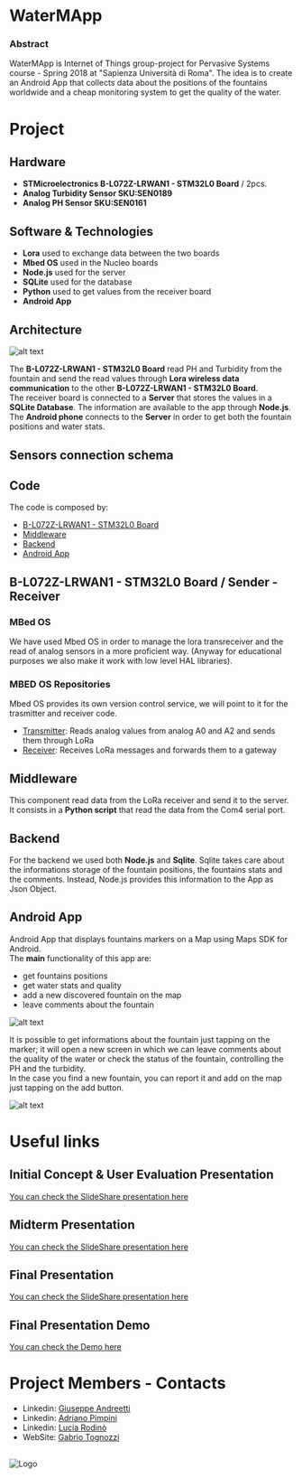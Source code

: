 # WaterMApp
 

### Abstract 

WaterMApp is Internet of Things group-project for Pervasive Systems course - Spring 2018 at "Sapienza Università di Roma". 
The idea is to create an Android App that collects data about the positions of the fountains worldwide and a cheap monitoring system to get the quality of the water.

# Project 

## Hardware

+ **STMicroelectronics B-L072Z-LRWAN1 - STM32L0 Board** / 2pcs.
+ **Analog Turbidity Sensor SKU:SEN0189**
+ **Analog PH Sensor SKU:SEN0161**

## Software & Technologies 

+ **Lora** used to exchange data between the two boards
+ **Mbed OS**  used in the Nucleo boards
+ **Node.js** used for the server
+ **SQLite** used for the database
+ **Python** used to get values from the receiver board
+ **Android App**

## Architecture
![alt text](https://preview.ibb.co/nR4zCo/schema_Water_Mapp.png)

The **B-L072Z-LRWAN1 - STM32L0 Board** read PH and Turbidity from the fountain and send the read values through **Lora wireless data communication** to the other **B-L072Z-LRWAN1 - STM32L0 Board**. <br> The receiver board is connected to a **Server** that stores the values in a **SQLite Database**. The information are available to the app through **Node.js**.<br> The **Android phone** connects to the **Server** in order to get both the fountain positions and  water stats.

## Sensors connection schema

## Code
The code is composed by:

+ [B-L072Z-LRWAN1 - STM32L0 Board](https://github.com/WaterMApp/STMCode)
+ [Middleware](https://github.com/WaterMApp/Middleware)
+ [Backend](https://github.com/WaterMApp/backend)
+ [Android App](https://github.com/WaterMApp/AndroidApp)

## B-L072Z-LRWAN1 - STM32L0 Board / Sender - Receiver

### MBed OS

We have used Mbed OS in order to manage the lora transreceiver and the read of analog sensors in a more proficient way.
(Anyway for educational purposes we also make it work with low level HAL libraries).

### MBED OS Repositories

Mbed OS provides its own version control service, we will point to it for the trasmitter and receiver code.
 - [Transmitter](https://os.mbed.com/users/gabrio/code/TRANSMITTER/): Reads analog values from analog A0 and A2 and sends them through LoRa<br>
 - [Receiver](https://os.mbed.com/users/gabrio/code/RECEIVER/): Receives LoRa messages and forwards them to a gateway
 
 ## Middleware 

This component read data from the LoRa receiver and send it to the server. It consists in a **Python script** that read the data from the Com4 serial port. 

## Backend
For the backend we used  both **Node.js** and **Sqlite**. Sqlite takes care about the informations storage of the fountain positions, the fountains stats and the comments. 
Instead, Node.js provides this information to the App as Json Object.

## Android App
Android App that displays fountains markers on a Map using Maps SDK for Android.<br>
The **main** functionality of this app are:
+ get fountains positions
+ get water stats and quality
+ add a new discovered fountain on the map
+ leave comments about the fountain

![alt text](https://preview.ibb.co/mAVoV8/Screen2.png)

It is possible to get informations about the fountain just tapping on the marker; it will open a new screen in which we can leave comments about the quality of the water or check the status of the fountain, controlling the PH and the turbidity.       
In the case you find a new fountain, you can report it and add on the map just tapping on the add button.

![alt text](https://preview.ibb.co/cNpRHo/Screen1.png)

# Useful links
## Initial Concept & User Evaluation Presentation
[You can check the SlideShare presentation here](https://www.slideshare.net/GiuseppeAndreetti/watermapp-idea)

## Midterm Presentation
[You can check the SlideShare presentation here](https://www.slideshare.net/GiuseppeAndreetti/watermapp-midterm)

## Final Presentation
[You can check the SlideShare presentation here](https://www.slideshare.net/mobile/GiuseppeAndreetti/watermapp-100552441)

## Final Presentation Demo
[You can check the Demo here](https://youtu.be/W4Bmlybk8DI)

# Project Members - Contacts
+ Linkedin: [Giuseppe Andreetti](https://www.linkedin.com/in/giuseppe-andreetti/)  
+ Linkedin: [Adriano Pimpini](https://www.linkedin.com/in/adriano-pimpini/)  
+ Linkedin: [Lucia Rodinò](https://www.linkedin.com/in/lucia-rodinò-b5019815b/) 
+ WebSite:  [Gabrio Tognozzi](https://gabrio.ovh/) 


##
![Logo](https://preview.ibb.co/ebyZCo/logo_rosso_sapienza.png)

